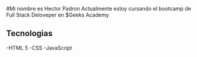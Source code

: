 #Mi nombre es Hector Padron
Actualmente estoy cursando el bootcamp de Full Stack Deloveper en $Geeks Academy

## Tecnologias

-HTML 5
-CSS
-JavaScript

